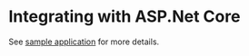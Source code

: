 # Integrating with ASP.Net Core

See [sample application](https://github.com/me-viper/OpaDotNet.Extensions/tree/main/samples) for more details.
